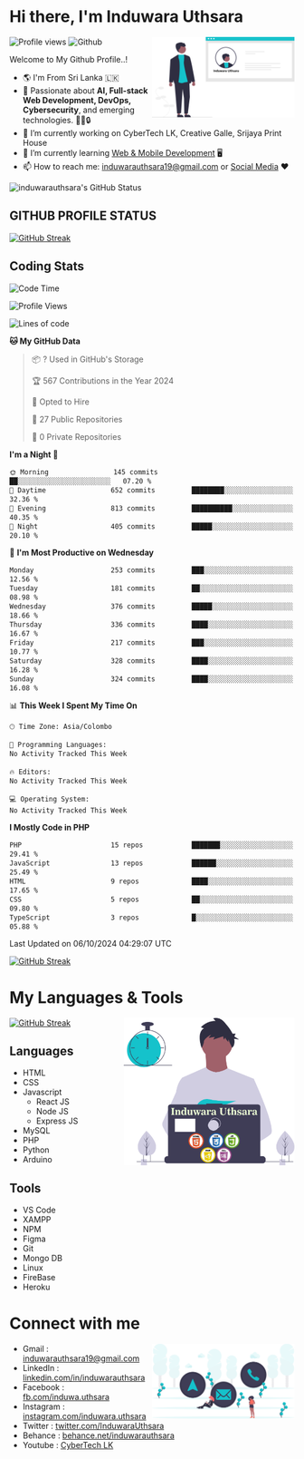 # Hi there, I'm Induwara Uthsara
![Profile views](https://gpvc.arturio.dev/induwarauthsara)
![Github](https://img.shields.io/github/followers/induwarauthsara?label=Follow&style=social)
<img width="50%" align="right" alt="Induwara Uthsara's Profile" src="https://github.com/induwarauthsara/induwarauthsara/blob/main/images/profileInduwaraUthsara.svg" />

Welcome to My Github Profile..! 


- :earth_americas:	I'm From Sri Lanka :sri_lanka:
- 🚀 Passionate about **AI, Full-stack Web Development, DevOps, Cybersecurity**, and emerging technologies. 🤖🌐🔒
- 🔭 I’m currently working on CyberTech LK, Creative Galle, Srijaya Print House 
- 🌱 I’m currently learning [Web & Mobile Development](https://github.com/induwarauthsara/induwarauthsara/blob/main/README.md#my-languages--tools) :desktop_computer:
- 📫 How to reach me: [induwarauthsara19@gmail.com](mailto:induwarauthsara19@gmail.com) or [Social Media](https://github.com/induwarauthsara/induwarauthsara/blob/main/README.md#connect-with-me) :hearts:	

![induwarauthsara's GitHub Status](https://github-readme-stats.vercel.app/api?username=induwarauthsara&show_icons=true&theme=radical)


## GITHUB PROFILE STATUS
[![GitHub Streak](https://github-readme-streak-stats.herokuapp.com/?user=induwarauthsara&theme=dracula)](https://github.com/induwarauthsara)

## Coding Stats
<!--START_SECTION:waka-->
![Code Time](http://img.shields.io/badge/Code%20Time-157%20hrs%2019%20mins-blue)

![Profile Views](http://img.shields.io/badge/Profile%20Views-0-blue)

![Lines of code](https://img.shields.io/badge/From%20Hello%20World%20I%27ve%20Written-3.1%20million%20lines%20of%20code-blue)

**🐱 My GitHub Data** 

> 📦 ? Used in GitHub's Storage 
 > 
> 🏆 567 Contributions in the Year 2024
 > 
> 💼 Opted to Hire
 > 
> 📜 27 Public Repositories 
 > 
> 🔑 0 Private Repositories 
 > 
**I'm a Night 🦉** 

```text
🌞 Morning                145 commits         ██░░░░░░░░░░░░░░░░░░░░░░░   07.20 % 
🌆 Daytime                652 commits         ████████░░░░░░░░░░░░░░░░░   32.36 % 
🌃 Evening                813 commits         ██████████░░░░░░░░░░░░░░░   40.35 % 
🌙 Night                  405 commits         █████░░░░░░░░░░░░░░░░░░░░   20.10 % 
```
📅 **I'm Most Productive on Wednesday** 

```text
Monday                   253 commits         ███░░░░░░░░░░░░░░░░░░░░░░   12.56 % 
Tuesday                  181 commits         ██░░░░░░░░░░░░░░░░░░░░░░░   08.98 % 
Wednesday                376 commits         █████░░░░░░░░░░░░░░░░░░░░   18.66 % 
Thursday                 336 commits         ████░░░░░░░░░░░░░░░░░░░░░   16.67 % 
Friday                   217 commits         ███░░░░░░░░░░░░░░░░░░░░░░   10.77 % 
Saturday                 328 commits         ████░░░░░░░░░░░░░░░░░░░░░   16.28 % 
Sunday                   324 commits         ████░░░░░░░░░░░░░░░░░░░░░   16.08 % 
```


📊 **This Week I Spent My Time On** 

```text
🕑︎ Time Zone: Asia/Colombo

💬 Programming Languages: 
No Activity Tracked This Week

🔥 Editors: 
No Activity Tracked This Week

💻 Operating System: 
No Activity Tracked This Week
```

**I Mostly Code in PHP** 

```text
PHP                      15 repos            ███████░░░░░░░░░░░░░░░░░░   29.41 % 
JavaScript               13 repos            ██████░░░░░░░░░░░░░░░░░░░   25.49 % 
HTML                     9 repos             ████░░░░░░░░░░░░░░░░░░░░░   17.65 % 
CSS                      5 repos             ██░░░░░░░░░░░░░░░░░░░░░░░   09.80 % 
TypeScript               3 repos             █░░░░░░░░░░░░░░░░░░░░░░░░   05.88 % 
```




 Last Updated on 06/10/2024 04:29:07 UTC
<!--END_SECTION:waka-->
          

[![GitHub Streak](https://github-profile-trophy.vercel.app/?username=induwarauthsara&theme=juicyfresh)](https://github.com/induwarauthsara)


# My Languages & Tools
[![GitHub Streak](https://github-readme-stats.vercel.app/api/top-langs/?username=induwarauthsara)](https://github.com/induwarauthsara)
<img width="60%" align="right" alt="Induwara Uthsara's Programmer" src="https://github.com/induwarauthsara/induwarauthsara/blob/main/images/programmingInduwaraUthsara.svg" />

## Languages
* HTML
* CSS
* Javascript
  * React JS
  * Node JS
  * Express JS
* MySQL
* PHP
* Python
* Arduino

## Tools
* VS Code
* XAMPP
* NPM
* Figma
* Git
* Mongo DB
* Linux
* FireBase
* Heroku

# Connect with me
<img width="50%" align="right" alt="Induwara Uthsara's Contact Informations" src="https://github.com/induwarauthsara/induwarauthsara/blob/main/images/contactInduwaraUthsara.svg" />

- Gmail    : [induwarauthsara19@gmail.com](mailto:induwarauthsara19@gmail.com)
- LinkedIn : [linkedin.com/in/induwarauthsara](https://www.linkedin.com/in/induwarauthsara)
- Facebook : [fb.com/induwa.uthsara](https://web.facebook.com/induwa.uthsara/)
- Instagram : [instagram.com/induwara.uthsara](https://www.instagram.com/induwara.uthsara)
- Twitter : [twitter.com/InduwaraUthsara](https://twitter.com/InduwaraUthsara)
- Behance : [behance.net/induwarauthsara](https://www.behance.net/induwarauthsara)
- Youtube : [CyberTech LK](https://www.youtube.com/channel/UCWdK_TF8t8UA2uOmawuTKRg)
